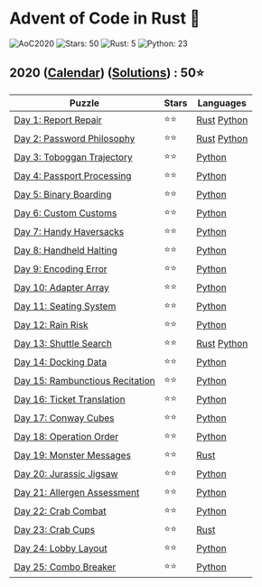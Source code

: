# Advent of Code in Rust 🦀

![AoC2020](https://img.shields.io/badge/Advent_of_Code-2020-8A2BE2)
![Stars: 50](https://img.shields.io/badge/Stars-50⭐-blue)
![Rust: 5](https://img.shields.io/badge/Rust-5-cyan?logo=Rust)
![Python: 23](https://img.shields.io/badge/Python-23-cyan?logo=Python)

## 2020 ([Calendar](https://adventofcode.com/2020)) ([Solutions](../2020/)) : 50⭐

Puzzle                                                                  | Stars | Languages
----------------------------------------------------------------------- | ----- | -----------
[Day 1: Report Repair](https://adventofcode.com/2020/day/1)             | ⭐⭐  | [Rust](../2020/day1/day1.rs) [Python](../2020/day1/day1.py)
[Day 2: Password Philosophy](https://adventofcode.com/2020/day/2)       | ⭐⭐  | [Rust](../2020/day2/day2.rs) [Python](../2020/day2/day2.py)
[Day 3: Toboggan Trajectory](https://adventofcode.com/2020/day/3)       | ⭐⭐  | [Python](../2020/day3/day3.py)
[Day 4: Passport Processing](https://adventofcode.com/2020/day/4)       | ⭐⭐  | [Python](../2020/day4/day4.py)
[Day 5: Binary Boarding](https://adventofcode.com/2020/day/5)           | ⭐⭐  | [Python](../2020/day5/day5.py)
[Day 6: Custom Customs](https://adventofcode.com/2020/day/6)            | ⭐⭐  | [Python](../2020/day6/day6.py)
[Day 7: Handy Haversacks](https://adventofcode.com/2020/day/7)          | ⭐⭐  | [Python](../2020/day7/day7.py)
[Day 8: Handheld Halting](https://adventofcode.com/2020/day/8)          | ⭐⭐  | [Python](../2020/day8/day8.py)
[Day 9: Encoding Error](https://adventofcode.com/2020/day/9)            | ⭐⭐  | [Python](../2020/day9/day9.py)
[Day 10: Adapter Array](https://adventofcode.com/2020/day/10)           | ⭐⭐  | [Python](../2020/day10/day10.py)
[Day 11: Seating System](https://adventofcode.com/2020/day/11)          | ⭐⭐  | [Python](../2020/day11/day11.py)
[Day 12: Rain Risk](https://adventofcode.com/2020/day/12)               | ⭐⭐  | [Python](../2020/day12/day12.py)
[Day 13: Shuttle Search](https://adventofcode.com/2020/day/13)          | ⭐⭐  | [Rust](../2020/day13/day13.rs) [Python](../2020/day13/day13.py)
[Day 14: Docking Data](https://adventofcode.com/2020/day/14)            | ⭐⭐  | [Python](../2020/day14/day14.py)
[Day 15: Rambunctious Recitation](https://adventofcode.com/2020/day/15) | ⭐⭐  | [Python](../2020/day15/day15.py)
[Day 16: Ticket Translation](https://adventofcode.com/2020/day/16)      | ⭐⭐  | [Python](../2020/day16/day16.py)
[Day 17: Conway Cubes](https://adventofcode.com/2020/day/17)            | ⭐⭐  | [Python](../2020/day17/day17.py)
[Day 18: Operation Order](https://adventofcode.com/2020/day/18)         | ⭐⭐  | [Python](../2020/day18/day18.py)
[Day 19: Monster Messages](https://adventofcode.com/2020/day/19)        | ⭐⭐  | [Rust](../2020/day19/day19.rs)
[Day 20: Jurassic Jigsaw](https://adventofcode.com/2020/day/20)         | ⭐⭐  | [Python](../2020/day20/day20.py)
[Day 21: Allergen Assessment](https://adventofcode.com/2020/day/21)     | ⭐⭐  | [Python](../2020/day21/day21.py)
[Day 22: Crab Combat](https://adventofcode.com/2020/day/22)             | ⭐⭐  | [Python](../2020/day22/day22.py)
[Day 23: Crab Cups](https://adventofcode.com/2020/day/23)               | ⭐⭐  | [Rust](../2020/day23/day23.rs)
[Day 24: Lobby Layout](https://adventofcode.com/2020/day/24)            | ⭐⭐  | [Python](../2020/day24/day24.py)
[Day 25: Combo Breaker](https://adventofcode.com/2020/day/25)           | ⭐⭐  | [Python](../2020/day25/day25.py)

